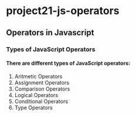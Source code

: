 # project21-js-operators
## Operators in Javascript
### Types of JavaScript Operators

#### There are different types of JavaScript operators:

   1. Aritmetic Operators
   2. Assignment Operators
   3. Comparison Operators
   4. Logical Operators
   5. Conditional Operators
   6. Type Operators
